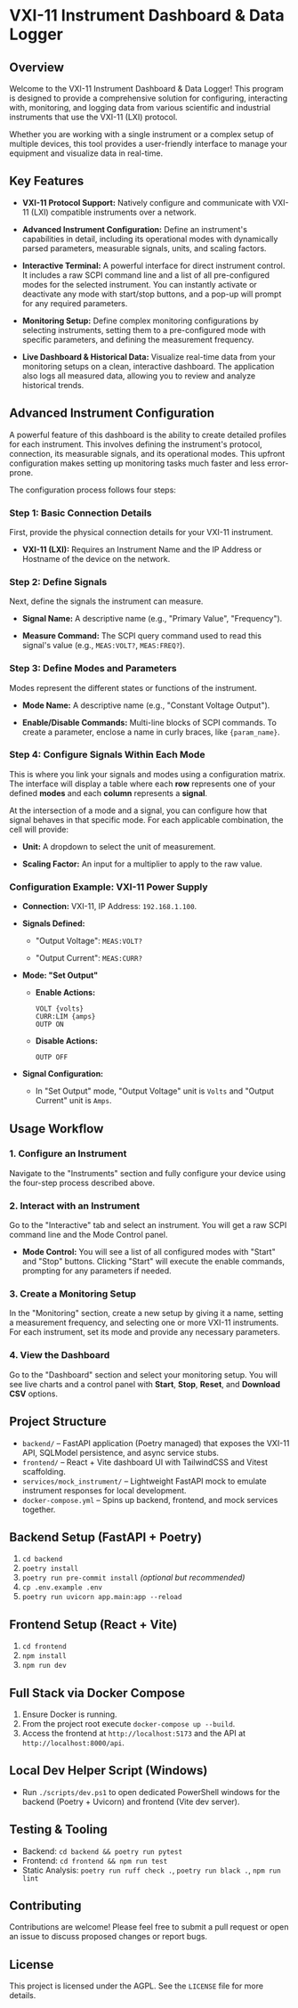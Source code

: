 VXI-11 Instrument Dashboard & Data Logger
=========================================

Overview
--------

Welcome to the VXI-11 Instrument Dashboard & Data Logger! This program is designed to provide a comprehensive solution for configuring, interacting with, monitoring, and logging data from various scientific and industrial instruments that use the VXI-11 (LXI) protocol.

Whether you are working with a single instrument or a complex setup of multiple devices, this tool provides a user-friendly interface to manage your equipment and visualize data in real-time.

Key Features
------------

-   **VXI-11 Protocol Support:** Natively configure and communicate with VXI-11 (LXI) compatible instruments over a network.

-   **Advanced Instrument Configuration:** Define an instrument's capabilities in detail, including its operational modes with dynamically parsed parameters, measurable signals, units, and scaling factors.

-   **Interactive Terminal:** A powerful interface for direct instrument control. It includes a raw SCPI command line and a list of all pre-configured modes for the selected instrument. You can instantly activate or deactivate any mode with start/stop buttons, and a pop-up will prompt for any required parameters.

-   **Monitoring Setup:** Define complex monitoring configurations by selecting instruments, setting them to a pre-configured mode with specific parameters, and defining the measurement frequency.

-   **Live Dashboard & Historical Data:** Visualize real-time data from your monitoring setups on a clean, interactive dashboard. The application also logs all measured data, allowing you to review and analyze historical trends.

Advanced Instrument Configuration
---------------------------------

A powerful feature of this dashboard is the ability to create detailed profiles for each instrument. This involves defining the instrument's protocol, connection, its measurable signals, and its operational modes. This upfront configuration makes setting up monitoring tasks much faster and less error-prone.

The configuration process follows four steps:

### Step 1: Basic Connection Details

First, provide the physical connection details for your VXI-11 instrument.

-   **VXI-11 (LXI):** Requires an Instrument Name and the IP Address or Hostname of the device on the network.

### Step 2: Define Signals

Next, define the signals the instrument can measure.

-   **Signal Name:** A descriptive name (e.g., "Primary Value", "Frequency").

-   **Measure Command:** The SCPI query command used to read this signal's value (e.g., `MEAS:VOLT?`, `MEAS:FREQ?`).

### Step 3: Define Modes and Parameters

Modes represent the different states or functions of the instrument.

-   **Mode Name:** A descriptive name (e.g., "Constant Voltage Output").

-   **Enable/Disable Commands:** Multi-line blocks of SCPI commands. To create a parameter, enclose a name in curly braces, like `{param_name}`.

### Step 4: Configure Signals Within Each Mode

This is where you link your signals and modes using a configuration matrix. The interface will display a table where each **row** represents one of your defined **modes** and each **column** represents a **signal**.

At the intersection of a mode and a signal, you can configure how that signal behaves in that specific mode. For each applicable combination, the cell will provide:

-   **Unit:** A dropdown to select the unit of measurement.

-   **Scaling Factor:** An input for a multiplier to apply to the raw value.

### Configuration Example: VXI-11 Power Supply

-   **Connection:** VXI-11, IP Address: `192.168.1.100`.

-   **Signals Defined:**

    -   "Output Voltage": `MEAS:VOLT?`

    -   "Output Current": `MEAS:CURR?`

-   **Mode: "Set Output"**

    -   **Enable Actions:**

        ```
        VOLT {volts}
        CURR:LIM {amps}
        OUTP ON

        ```

    -   **Disable Actions:**

        ```
        OUTP OFF

        ```

-   **Signal Configuration:**

    -   In "Set Output" mode, "Output Voltage" unit is `Volts` and "Output Current" unit is `Amps`.

Usage Workflow
--------------

### 1\. Configure an Instrument

Navigate to the "Instruments" section and fully configure your device using the four-step process described above.

### 2\. Interact with an Instrument

Go to the "Interactive" tab and select an instrument. You will get a raw SCPI command line and the Mode Control panel.

-   **Mode Control:** You will see a list of all configured modes with "Start" and "Stop" buttons. Clicking "Start" will execute the enable commands, prompting for any parameters if needed.

### 3\. Create a Monitoring Setup

In the "Monitoring" section, create a new setup by giving it a name, setting a measurement frequency, and selecting one or more VXI-11 instruments. For each instrument, set its mode and provide any necessary parameters.

### 4\. View the Dashboard

Go to the "Dashboard" section and select your monitoring setup. You will see live charts and a control panel with **Start**, **Stop**, **Reset**, and **Download CSV** options.

Project Structure
-----------------

-   `backend/` – FastAPI application (Poetry managed) that exposes the VXI-11 API, SQLModel persistence, and async service stubs.
-   `frontend/` – React + Vite dashboard UI with TailwindCSS and Vitest scaffolding.
-   `services/mock_instrument/` – Lightweight FastAPI mock to emulate instrument responses for local development.
-   `docker-compose.yml` – Spins up backend, frontend, and mock services together.

Backend Setup (FastAPI + Poetry)
--------------------------------

1.  `cd backend`
2.  `poetry install`
3.  `poetry run pre-commit install` *(optional but recommended)*
4.  `cp .env.example .env`
5.  `poetry run uvicorn app.main:app --reload`

Frontend Setup (React + Vite)
-----------------------------

1.  `cd frontend`
2.  `npm install`
3.  `npm run dev`

Full Stack via Docker Compose
-----------------------------

1.  Ensure Docker is running.
2.  From the project root execute `docker-compose up --build`.
3.  Access the frontend at `http://localhost:5173` and the API at `http://localhost:8000/api`.

Local Dev Helper Script (Windows)
---------------------------------

-   Run `./scripts/dev.ps1` to open dedicated PowerShell windows for the backend (Poetry + Uvicorn) and frontend (Vite dev server).

Testing & Tooling
-----------------

-   Backend: `cd backend && poetry run pytest`
-   Frontend: `cd frontend && npm run test`
-   Static Analysis: `poetry run ruff check .`, `poetry run black .`, `npm run lint`

Contributing
------------

Contributions are welcome! Please feel free to submit a pull request or open an issue to discuss proposed changes or report bugs.

License
-------

This project is licensed under the AGPL. See the `LICENSE` file for more details.